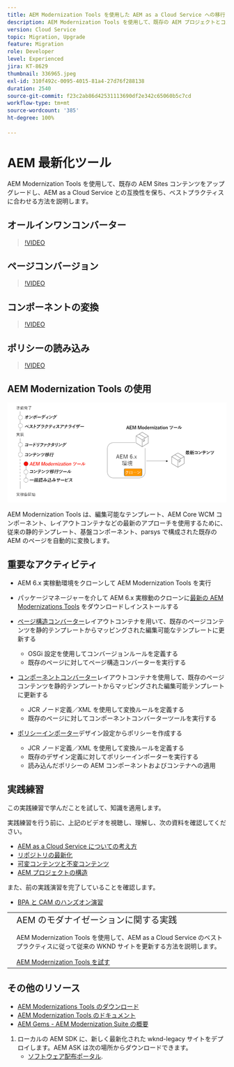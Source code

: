 ```yaml
---
title: AEM Modernization Tools を使用した AEM as a Cloud Service への移行
description: AEM Modernization Tools を使用して、既存の AEM プロジェクトとコンテンツをアップグレードし、AEMとas a Cloud Service の互換性を保つ方法について説明します。
version: Cloud Service
topic: Migration, Upgrade
feature: Migration
role: Developer
level: Experienced
jira: KT-8629
thumbnail: 336965.jpeg
exl-id: 310f492c-0095-4015-81a4-27d76f288138
duration: 2540
source-git-commit: f23c2ab86d42531113690df2e342c65060b5c7cd
workflow-type: tm+mt
source-wordcount: '385'
ht-degree: 100%

---
```



# AEM 最新化ツール

AEM Modernization Tools を使用して、既存の AEM Sites コンテンツをアップグレードし、AEM as a Cloud Service との互換性を保ち、ベストプラクティスに合わせる方法を説明します。

## オールインワンコンバーター

>[!VIDEO](https://video.tv.adobe.com/v/338802?quality=12&learn=on)

## ページコンバージョン

>[!VIDEO](https://video.tv.adobe.com/v/338799?quality=12&learn=on)

## コンポーネントの変換

>[!VIDEO](https://video.tv.adobe.com/v/338788?quality=12&learn=on)

## ポリシーの読み込み

>[!VIDEO](https://video.tv.adobe.com/v/338797?quality=12&learn=on)

## AEM Modernization Tools の使用

![AEM Modernization Tools のライフサイクル](./assets/aem-modernization-tools.png)

AEM Modernization Tools は、編集可能なテンプレート、AEM Core WCM コンポーネント、レイアウトコンテナなどの最新のアプローチを使用するために、従来の静的テンプレート、基盤コンポーネント、parsys で構成された既存の AEM のページを自動的に変換します。

## 重要なアクティビティ

+ AEM 6.x 実稼動環境をクローンして AEM Modernization Tools を実行
+ パッケージマネージャーを介して AEM 6.x 実稼動のクローンに[最新の AEM Modernizations Tools](https://github.com/adobe/aem-modernize-tools/releases/latest) をダウンロードしインストールする

+ [ページ構造コンバーター](https://opensource.adobe.com/aem-modernize-tools/pages/structure/about.html)レイアウトコンテナを用いて、既存のページコンテンツを静的テンプレートからマッピングされた編集可能なテンプレートに更新する
   + OSGi 設定を使用してコンバージョンルールを定義する
   + 既存のページに対してページ構造コンバーターを実行する

+ [コンポーネントコンバーター](https://opensource.adobe.com/aem-modernize-tools/pages/component/about.html)レイアウトコンテナを使用して、既存のページコンテンツを静的テンプレートからマッピングされた編集可能テンプレートに更新する
   + JCR ノード定義／XML を使用して変換ルールを定義する
   + 既存のページに対してコンポーネントコンバーターツールを実行する

+ [ポリシーインポーター](https://opensource.adobe.com/aem-modernize-tools/pages/policy/about.html)デザイン設定からポリシーを作成する
   + JCR ノード定義／XML を使用して変換ルールを定義する
   + 既存のデザイン定義に対してポリシーインポーターを実行する
   + 読み込んだポリシーの AEM コンポーネントおよびコンテナへの適用

## 実践練習

この実践練習で学んだことを試して、知識を適用します。

実践練習を行う前に、上記のビデオを視聴し、理解し、次の資料を確認してください。

+ [AEM as a Cloud Service についての考え方](./introduction.md)
+ [リポジトリの最新化](./repository-modernization.md)
+ [可変コンテンツと不変コンテンツ](../../developing/basics/mutable-immutable.md)
+ [AEM プロジェクトの構造](https://experienceleague.adobe.com/docs/experience-manager-cloud-service/implementing/developing/aem-project-content-package-structure.html?lang=ja)

また、前の実践演習を完了していることを確認します。

+ [BPA と CAM のハンズオン演習](./bpa-and-cam.md#hands-on-exercise)

<table style="border-width:0">
    <tr>
        <td style="width:150px">
            <a  rel="noreferrer"
                target="_blank"
                href="https://github.com/adobe/aem-cloud-engineering-video-series-exercises/tree/session2-migration#bootcamp---session-2-migration-methodology"><img alt="実践演習 GitHub リポジトリ" src="./assets/github.png"/>
            </a>        
        </td>
        <td style="width:100%;margin-bottom:1rem;">
            <div style="font-size:1.25rem;font-weight:400;">AEM のモダナイゼーションに関する実践</div>
            <p style="margin:1rem 0">
                AEM Modernization Tools を使用して、AEM as a Cloud Service のベストプラクティスに従って従来の WKND サイトを更新する方法を説明します。
            </p>
            <a  rel="noreferrer"
                target="_blank"
                href="https://github.com/adobe/aem-cloud-engineering-video-series-exercises/tree/session2-migration#bootcamp---session-2-migration-methodology" class="spectrum-Button spectrum-Button--primary spectrum-Button--sizeM">
                <span class="spectrum-Button-label has-no-wrap has-text-weight-bold">AEM Modernization Tools を試す</span>
            </a>
        </td>
    </tr>
</table>

## その他のリソース

+ [AEM Modernizations Tools のダウンロード](https://github.com/adobe/aem-modernize-tools/releases/latest)
+ [AEM Modernization Tools のドキュメント](https://opensource.adobe.com/aem-modernize-tools/)
+ [AEM Gems - AEM Modernization Suite の概要](https://helpx.adobe.com/jp/experience-manager/kt/eseminars/gems/Introducing-the-AEM-Modernization-Suite.html)

1. ローカルの AEM SDK に、新しく最新化された wknd-legacy サイトをデプロイします。AEM ASK は次の場所からダウンロードできます。
   + [ソフトウェア配布ポータル](https://experience.adobe.com/#/downloads/content/software-distribution/jp/general.html).
